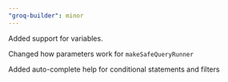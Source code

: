 ```yaml
---
"groq-builder": minor
---
```


Added support for variables.

Changed how parameters work for `makeSafeQueryRunner`

Added auto-complete help for conditional statements and filters
